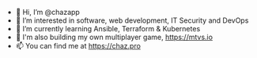 - 👋 Hi, I’m @chazapp
- 👀 I’m interested in software, web development, IT Security and DevOps
- 🌱 I’m currently learning Ansible, Terraform & Kubernetes
- 🌱 I'm also building my own multiplayer game, https://mtvs.io
- 📫 You can find me at https://chaz.pro
